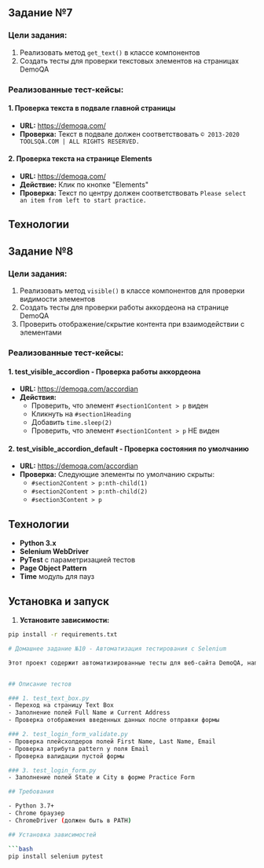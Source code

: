 ##  Задание №7

### Цели задания:
1. Реализовать метод `get_text()` в классе компонентов
2. Создать тесты для проверки текстовых элементов на страницах DemoQA

### Реализованные тест-кейсы:

#### 1. Проверка текста в подвале главной страницы
- **URL:** https://demoqa.com/
- **Проверка:** Текст в подвале должен соответствовать `© 2013-2020 TOOLSQA.COM | ALL RIGHTS RESERVED.`

#### 2. Проверка текста на странице Elements
- **URL:** https://demoqa.com/
- **Действие:** Клик по кнопке "Elements"
- **Проверка:** Текст по центру должен соответствовать `Please select an item from left to start practice.`

##  Технологии


## Задание №8

### Цели задания:
1. Реализовать метод `visible()` в классе компонентов для проверки видимости элементов
2. Создать тесты для проверки работы аккордеона на странице DemoQA
3. Проверить отображение/скрытие контента при взаимодействии с элементами

### Реализованные тест-кейсы:

#### 1. test_visible_accordion - Проверка работы аккордеона
- **URL:** https://demoqa.com/accordian
- **Действия:**
  - Проверить, что элемент `#section1Content > p` виден
  - Кликнуть на `#section1Heading`
  - Добавить `time.sleep(2)`
  - Проверить, что элемент `#section1Content > p` НЕ виден

#### 2. test_visible_accordion_default - Проверка состояния по умолчанию
- **URL:** https://demoqa.com/accordian
- **Проверка:** Следующие элементы по умолчанию скрыты:
  - `#section2Content > p:nth-child(1)`
  - `#section2Content > p:nth-child(2)`
  - `#section3Content > p`

## Технологии

- **Python 3.x**
- **Selenium WebDriver**
- **PyTest** с параметризацией тестов
- **Page Object Pattern**
- **Time** модуль для пауз

##  Установка и запуск

1. **Установите зависимости:**
```bash
pip install -r requirements.txt

# Домашнее задание №10 - Автоматизация тестирования с Selenium

Этот проект содержит автоматизированные тесты для веб-сайта DemoQA, написанные на Python с использованием Selenium WebDriver.


## Описание тестов

### 1. test_text_box.py
- Переход на страницу Text Box
- Заполнение полей Full Name и Current Address
- Проверка отображения введенных данных после отправки формы

### 2. test_login_form_validate.py  
- Проверка плейсхолдеров полей First Name, Last Name, Email
- Проверка атрибута pattern у поля Email
- Проверка валидации пустой формы

### 3. test_login_form.py
- Заполнение полей State и City в форме Practice Form

## Требования

- Python 3.7+
- Chrome браузер
- ChromeDriver (должен быть в PATH)

## Установка зависимостей

```bash
pip install selenium pytest
